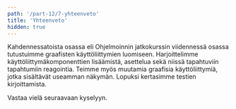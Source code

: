 ```yaml
---
path: '/part-12/7-yhteenveto'
title: 'Yhteenveto'
hidden: true
---
```


Kahdennessatoista osassa eli Ohjelmoinnin jatkokurssin viidennessä osassa tutustuimme graafisten käyttöliittymien luomiseen. Harjoittelimme käyttöliittymäkomponenttien lisäämistä, asettelua sekä niissä tapahtuviin tapahtumiin reagointia. Teimme myös muutamia graafisia käyttöliittymiä, jotka sisältävät useamman näkymän. Lopuksi kertasimme testien kirjoittamista.

Vastaa vielä seuraavaan kyselyyn.

<quiz id='6efbe29b-095b-5994-821a-486f4871a9cb'></quiz>
